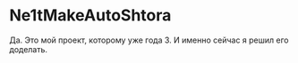 # Ne1tMakeAutoShtora
Да. Это мой проект, которому уже года 3. И именно сейчас я решил его доделать.
